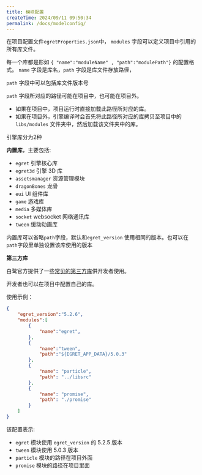```yaml
---
title: 模块配置
createTime: 2024/09/11 09:50:34
permalink: /docs/modelconfig/
---
```


在项目配置文件`egretProperties.json`中， `modules` 字段可以定义项目中引用的所有库文件。

每一个库都是形如 `{ "name":"moduleName" , "path":"modulePath"}` 的配置格式。
`name` 字段是库名，`path` 字段是库文件存放路径，

`path` 字段中可以包括库文件版本号

`path` 字段所对应的路径可能在项目中，也可能在项目外。

* 如果在项目中，项目运行时直接加载此路径所对应的库。
* 如果在项目外，引擎编译时会首先将此路径所对应的库拷贝至项目中的 `libs/modules` 文件夹中，然后加载该文件夹中的库。

引擎库分为2种

**内置库**，主要包括:
 
* `egret` 引擎核心库
* `egret3d` 引擎 3D 库
* `assetsmanager` 资源管理模块
* `dragonBones` 龙骨
* `eui` UI 组件库
* `game` 游戏库
* `media` 多媒体库
* `socket` websocket 网络通讯库
* `tween` 缓动动画库

内置库可以省略`path`字段，默认和`egret_version` 使用相同的版本。也可以在`path`字段里单独设置该库使用的版本

**第三方库**

白鹭官方提供了一些[常见的第三方库](https://github.com/egret-labs/egret-game-library)供开发者使用。

开发者也可以在项目中配置自己的库。



使用示例：

``` json
{
	"egret_version":"5.2.6",
	"modules":[
		{
			"name":"egret",
		},
		{
			"name":"tween",
			"path":"${EGRET_APP_DATA}/5.0.3"
		},
		{
			"name": "particle",
			"path": "../libsrc"
		},
		{
			"name": "promise",
			"path": "./promise"
		}
	]
}
```
该配置表示:

* `egret` 模块使用 `egret_version` 的 5.2.5 版本
*  `tween` 模块使用 5.0.3 版本
*  `particle` 模块的路径在项目外面
*  `promise` 模块的路径在项目里面

